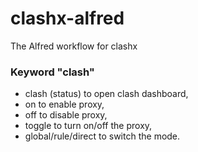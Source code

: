 # clashx-alfred
The Alfred workflow for clashx

### Keyword "clash"
- clash (status) to open clash dashboard,
- on to enable proxy,
- off to disable proxy,
- toggle to turn on/off the proxy,
- global/rule/direct to switch the mode.


